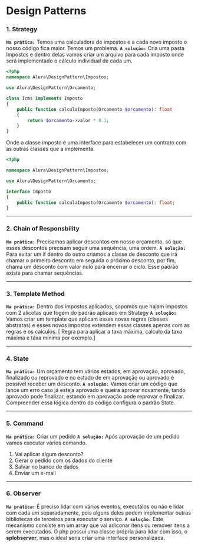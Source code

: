 # Design Patterns

### 1. Strategy
**`Na prática:`** Temos uma calculadora de impostos e a cada novo imposto o nosso código fica maior. Temos um problema.
**`A solução:`** Cria uma pasta Impostos e dentro delas vamos criar um arquivo para cada imposto onde será implementado o cálculo individual de cada um. 

```php
<?php
namespace Alura\DesignPattern\Impostos;

use Alura\DesignPattern\Orcamento;

class Icms implements Imposto
{
    public function calculaImposto(Orcamento $orcamento): float
    {
        return $orcamento->valor * 0.1;
    }
}
```
Onde a classe imposto é uma interface para estabelecer um contrato com as outras classes que a implementa.

```php
<?php

namespace Alura\DesignPattern\Impostos;

use Alura\DesignPattern\Orcamento;

interface Imposto
{
    public function calculaImposto(Orcamento $orcamento): float;
}

```

---

### 2. Chain of Responsbility
**`Na prática:`** Precisamos aplicar descontos em nosso orçamento, só que esses descontos precisam seguir uma sequência, uma ordem.
**`A solução:`** Para evitar um if dentro do outro criamos a classe de desconto que irá chamar o primeiro desconto em seguida o próximo desconto, por fim, chama um desconto com valor nulo para encerrar o ciclo. Esse padrão existe para chamar sequências. 

---

### 3. Template Method
**`Na prática:`** Dentro dos impostos aplicados, sopomos que hajam impostos com 2 alicotas que fogem do padrão aplicado em Strategy
**`A solução:`** Vamos criar um template que aplicam essas novas regras (classes abstratas) e esses novos impostos extendem essas classes apenas com as regras e os calculos. [ Regra para aplicar a taxa máxima, calculo da taxa máxima e táxa mínima por exemplo.]

---

### 4. State
**`Na prática:`** Um orçamento tem vários estados, em aprovação, aprovado, finalizado ou reprovado e no estado de em aprovação ou aprovado é possível receber um desconto. 
**`A solução:`** Vamos criar um código que lance um erro caso já esteja aprovado e queira aprovar novamente, tando aprovado pode finalizar, estando em aprovação pode reprovar e finalizar. Compreender essa lógica dentro do código configura o padrão State. 

---

### 5. Command
**`Na prática:`** Criar um pedido 
**`A solução:`** Após aprovação de um pedido vamos executar vários comando. 
1. Vai aplicar algum desconto? 
2. Gerar o pedido com os dados do cliente
3. Salvar no banco de dados
4. Enviar um e-mail

---

### 6. Observer
**`Na prática:`** É preciso lidar com vários eventos, executálos ou não e lidar com cada um separadamente, pois alguns deles podem implementar outras bibliotecas de terceiros para executar o serviço. 
**`A solução:`** Este mecanismo consiste em um array que vai adiconar itens ou remover itens a serem executados. O php possui uma classe própria para lidar com isso, o **splobserver**, mas o ideal seria criar uma interface personalizada.